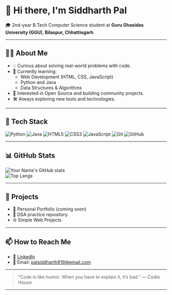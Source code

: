 # 👋 Hi there, I'm Siddharth Pal

🎓 2nd-year B.Tech Computer Science student at **Guru Ghasidas University (GGU), Bilaspur, Chhattisgarh**

---

## 🧑‍💻 About Me

- 💡 Curious about solving real-world problems with code.
- 🌱 Currently learning:
  - Web Development (HTML, CSS, JavaScript)
  - Python and Java
  - Data Structures & Algorithms
- 🚀 Interested in Open Source and building community projects.
- 🛠️ Always exploring new tools and technologies.

---

## 🔧 Tech Stack

![Python](https://img.shields.io/badge/-Python-3776AB?style=for-the-badge&logo=python&logoColor=white)
![Java](https://img.shields.io/badge/-Java-007396?style=for-the-badge&logo=java&logoColor=white)
![HTML5](https://img.shields.io/badge/-HTML5-E34F26?style=for-the-badge&logo=html5&logoColor=white)
![CSS3](https://img.shields.io/badge/-CSS3-1572B6?style=for-the-badge&logo=css3&logoColor=white)
![JavaScript](https://img.shields.io/badge/-JavaScript-F7DF1E?style=for-the-badge&logo=javascript&logoColor=black)
![Git](https://img.shields.io/badge/-Git-F05032?style=for-the-badge&logo=git&logoColor=white)
![GitHub](https://img.shields.io/badge/-GitHub-181717?style=for-the-badge&logo=github&logoColor=white)

---

## 📊 GitHub Stats

![Your Name's GitHub stats](https://github-readme-stats.vercel.app/api?username=siddharth8630&show_icons=true&theme=tokyonight)
<br>
![Top Langs](https://github-readme-stats.vercel.app/api/top-langs/?username=siddharth8630&layout=compact&theme=tokyonight)

---

## 📂 Projects

- 🔭 Personal Portfolio (coming soon)
- 🧠 DSA practice repository
- 🌐 Simple Web Projects

---

## 📫 How to Reach Me

- 💼 [LinkedIn](https://linkedin.com/in/siddharth-pal-450a86346)
- 📧 Email: palsiddharth919@email.com

---

> "Code is like humor. When you have to explain it, it’s bad." — Codie House

---
